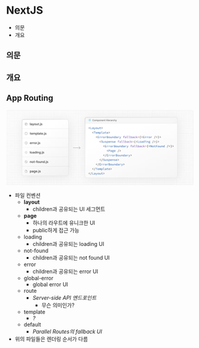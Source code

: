 # NextJS

- 의문
- 개요

## 의문

## 개요

## App Routing

![](./images/nextjs/component_hierarchy1.png)

- 파일 컨벤션
  - **layout**
    - children과 공유되는 UI 세그먼트
  - **page**
    - 하나의 라우트에 유니크한 UI
    - public하게 접근 가능
  - loading
    - children과 공유되는 loading UI
  - not-found
    - children과 공유되는 not found UI
  - error
    - children과 공유되는 error UI
  - global-error
    - global error UI
  - route
    - _Server-side API 엔드포인트_
      - 무슨 의미인가?
  - template
    - _?_
  - default
    - _Parallel Routes의 fallback UI_
- 위의 파일들은 렌더링 순서가 다름
